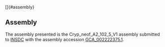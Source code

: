 []{#assembly}

Assembly
--------

The assembly presented is the Cryp\_neof\_A2\_102\_5\_V1 assembly
submitted to [INSDC](http://www.insdc.org) with the assembly accession
[GCA\_002222375.1](http://www.ebi.ac.uk/ena/data/view/GCA_002222375.1).
